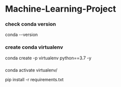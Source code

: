 # Machine-Learning-Project

### check conda version
conda --version

### create conda virtualenv
conda create -p virtualenv python==3.7 -y

###
conda activate virtualenv/

pip install -r requirements.txt